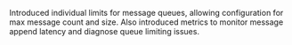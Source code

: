 Introduced individual limits for message queues, allowing configuration for max message count and size. Also introduced metrics to monitor message append latency and diagnose queue limiting issues.
